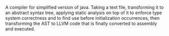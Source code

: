 A compiler for simplified version of java. 
Taking a text file, transforming it to an abstract syntax tree, applying static analysis on top of it to enforce type system correctness and to find use before initialization occurrences, then transforming the AST to LLVM code that is finally converted to assembly and executed.
